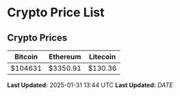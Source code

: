 # Crypto Price List

## Crypto Prices
| Bitcoin | Ethereum | Litecoin |
| ------- | -------- | -------- |
| $104631 | $3350.91 | $130.36 |
**Last Updated:** 2025-01-31 13:44 UTC
**Last Updated:** $DATE$
